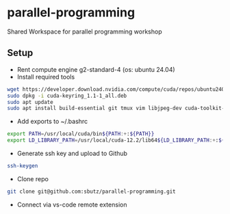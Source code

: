 # parallel-programming
Shared Workspace for parallel programming workshop

## Setup
- Rent compute engine g2-standard-4 (os: ubuntu 24.04)
- Install required tools
```bash
wget https://developer.download.nvidia.com/compute/cuda/repos/ubuntu2404/x86_64/cuda-keyring_1.1-1_all.deb
sudo dpkg -i cuda-keyring_1.1-1_all.deb
sudo apt update
sudo apt install build-essential git tmux vim libjpeg-dev cuda-toolkit-12-6 cuda-runtime-12-6
```
- Add exports to ~/.bashrc
```bash
export PATH=/usr/local/cuda/bin${PATH:+:${PATH}}
export LD_LIBRARY_PATH=/usr/local/cuda-12.2/lib64${LD_LIBRARY_PATH:+:${LD_LIBRARY_PATH}}% 
```
- Generate ssh key and upload to Github
```bash
ssh-keygen
```
- Clone repo
```bash
git clone git@github.com:sbutz/parallel-programming.git
```
- Connect via vs-code remote extension
